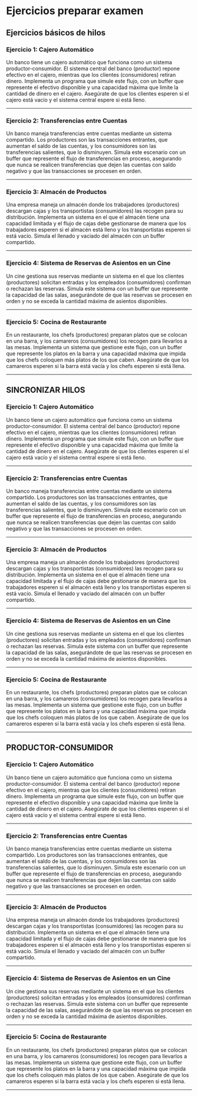# Ejercicios preparar examen


## Ejercicios básicos de hilos

### **Ejercicio 1: Cajero Automático**  
Un banco tiene un cajero automático que funciona como un sistema productor-consumidor. El sistema central del banco (productor) repone efectivo en el cajero, mientras que los clientes (consumidores) retiran dinero. Implementa un programa que simule este flujo, con un buffer que represente el efectivo disponible y una capacidad máxima que limite la cantidad de dinero en el cajero. Asegúrate de que los clientes esperen si el cajero está vacío y el sistema central espere si está lleno.

---

### **Ejercicio 2: Transferencias entre Cuentas**  
Un banco maneja transferencias entre cuentas mediante un sistema compartido. Los productores son las transacciones entrantes, que aumentan el saldo de las cuentas, y los consumidores son las transferencias salientes, que lo disminuyen. Simula este escenario con un buffer que represente el flujo de transferencias en proceso, asegurando que nunca se realicen transferencias que dejen las cuentas con saldo negativo y que las transacciones se procesen en orden.

---

### **Ejercicio 3: Almacén de Productos**  
Una empresa maneja un almacén donde los trabajadores (productores) descargan cajas y los transportistas (consumidores) las recogen para su distribución. Implementa un sistema en el que el almacén tiene una capacidad limitada y el flujo de cajas debe gestionarse de manera que los trabajadores esperen si el almacén está lleno y los transportistas esperen si está vacío. Simula el llenado y vaciado del almacén con un buffer compartido.

---

### **Ejercicio 4: Sistema de Reservas de Asientos en un Cine**  
Un cine gestiona sus reservas mediante un sistema en el que los clientes (productores) solicitan entradas y los empleados (consumidores) confirman o rechazan las reservas. Simula este sistema con un buffer que represente la capacidad de las salas, asegurándote de que las reservas se procesen en orden y no se exceda la cantidad máxima de asientos disponibles.

---

### **Ejercicio 5: Cocina de Restaurante**  
En un restaurante, los chefs (productores) preparan platos que se colocan en una barra, y los camareros (consumidores) los recogen para llevarlos a las mesas. Implementa un sistema que gestione este flujo, con un buffer que represente los platos en la barra y una capacidad máxima que impida que los chefs coloquen más platos de los que caben. Asegúrate de que los camareros esperen si la barra está vacía y los chefs esperen si está llena.

---

## SINCRONIZAR HILOS


### **Ejercicio 1: Cajero Automático**  
Un banco tiene un cajero automático que funciona como un sistema productor-consumidor. El sistema central del banco (productor) repone efectivo en el cajero, mientras que los clientes (consumidores) retiran dinero. Implementa un programa que simule este flujo, con un buffer que represente el efectivo disponible y una capacidad máxima que limite la cantidad de dinero en el cajero. Asegúrate de que los clientes esperen si el cajero está vacío y el sistema central espere si está lleno.

---

### **Ejercicio 2: Transferencias entre Cuentas**  
Un banco maneja transferencias entre cuentas mediante un sistema compartido. Los productores son las transacciones entrantes, que aumentan el saldo de las cuentas, y los consumidores son las transferencias salientes, que lo disminuyen. Simula este escenario con un buffer que represente el flujo de transferencias en proceso, asegurando que nunca se realicen transferencias que dejen las cuentas con saldo negativo y que las transacciones se procesen en orden.

---

### **Ejercicio 3: Almacén de Productos**  
Una empresa maneja un almacén donde los trabajadores (productores) descargan cajas y los transportistas (consumidores) las recogen para su distribución. Implementa un sistema en el que el almacén tiene una capacidad limitada y el flujo de cajas debe gestionarse de manera que los trabajadores esperen si el almacén está lleno y los transportistas esperen si está vacío. Simula el llenado y vaciado del almacén con un buffer compartido.

---

### **Ejercicio 4: Sistema de Reservas de Asientos en un Cine**  
Un cine gestiona sus reservas mediante un sistema en el que los clientes (productores) solicitan entradas y los empleados (consumidores) confirman o rechazan las reservas. Simula este sistema con un buffer que represente la capacidad de las salas, asegurándote de que las reservas se procesen en orden y no se exceda la cantidad máxima de asientos disponibles.

---

### **Ejercicio 5: Cocina de Restaurante**  
En un restaurante, los chefs (productores) preparan platos que se colocan en una barra, y los camareros (consumidores) los recogen para llevarlos a las mesas. Implementa un sistema que gestione este flujo, con un buffer que represente los platos en la barra y una capacidad máxima que impida que los chefs coloquen más platos de los que caben. Asegúrate de que los camareros esperen si la barra está vacía y los chefs esperen si está llena.

---

## PRODUCTOR-CONSUMIDOR

### **Ejercicio 1: Cajero Automático**  
Un banco tiene un cajero automático que funciona como un sistema productor-consumidor. El sistema central del banco (productor) repone efectivo en el cajero, mientras que los clientes (consumidores) retiran dinero. Implementa un programa que simule este flujo, con un buffer que represente el efectivo disponible y una capacidad máxima que limite la cantidad de dinero en el cajero. Asegúrate de que los clientes esperen si el cajero está vacío y el sistema central espere si está lleno.

---

### **Ejercicio 2: Transferencias entre Cuentas**  
Un banco maneja transferencias entre cuentas mediante un sistema compartido. Los productores son las transacciones entrantes, que aumentan el saldo de las cuentas, y los consumidores son las transferencias salientes, que lo disminuyen. Simula este escenario con un buffer que represente el flujo de transferencias en proceso, asegurando que nunca se realicen transferencias que dejen las cuentas con saldo negativo y que las transacciones se procesen en orden.

---

### **Ejercicio 3: Almacén de Productos**  
Una empresa maneja un almacén donde los trabajadores (productores) descargan cajas y los transportistas (consumidores) las recogen para su distribución. Implementa un sistema en el que el almacén tiene una capacidad limitada y el flujo de cajas debe gestionarse de manera que los trabajadores esperen si el almacén está lleno y los transportistas esperen si está vacío. Simula el llenado y vaciado del almacén con un buffer compartido.

---

### **Ejercicio 4: Sistema de Reservas de Asientos en un Cine**  
Un cine gestiona sus reservas mediante un sistema en el que los clientes (productores) solicitan entradas y los empleados (consumidores) confirman o rechazan las reservas. Simula este sistema con un buffer que represente la capacidad de las salas, asegurándote de que las reservas se procesen en orden y no se exceda la cantidad máxima de asientos disponibles.

---

### **Ejercicio 5: Cocina de Restaurante**  
En un restaurante, los chefs (productores) preparan platos que se colocan en una barra, y los camareros (consumidores) los recogen para llevarlos a las mesas. Implementa un sistema que gestione este flujo, con un buffer que represente los platos en la barra y una capacidad máxima que impida que los chefs coloquen más platos de los que caben. Asegúrate de que los camareros esperen si la barra está vacía y los chefs esperen si está llena.

---



